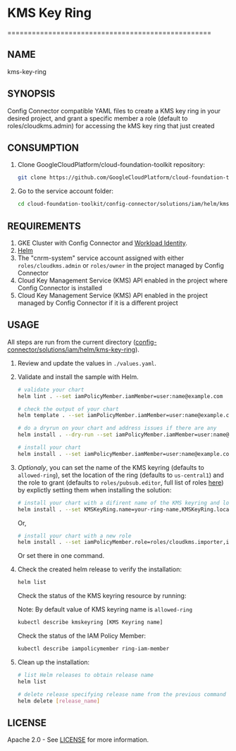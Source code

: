 # KMS Key Ring

==================================================

## NAME

  kms-key-ring

## SYNOPSIS

  Config Connector compatible YAML files to create a KMS key ring in your desired project, and grant a specific member a role (default to roles/cloudkms.admin) for accessing the kMS key ring that just created

## CONSUMPTION

  1. Clone GoogleCloudPlatform/cloud-foundation-toolkit repository:

      ```bash
      git clone https://github.com/GoogleCloudPlatform/cloud-foundation-toolkit.git
      ```

  1. Go to the service account folder:

      ```bash
      cd cloud-foundation-toolkit/config-connector/solutions/iam/helm/kms-key-ring
      ```

## REQUIREMENTS

1. GKE Cluster with Config Connector and [Workload Identity](https://cloud.google.com/kubernetes-engine/docs/how-to/workload-identity#enable_workload_identity_on_a_new_cluster).
1. [Helm](../../../README.md#helm)
1. The "cnrm-system" service account assigned with either `roles/cloudkms.admin` or `roles/owner` in the
  project managed by Config Connector
1. Cloud Key Management Service (KMS) API enabled in the project where Config
      Connector is installed
1. Cloud Key Management Service (KMS) API enabled in the project managed by
      Config Connector if it is a different project

## USAGE

All steps are run from the current directory ([config-connector/solutions/iam/helm/kms-key-ring](.)).

1. Review and update the values in `./values.yaml`.

1. Validate and install the sample with Helm.

    ```bash
    # validate your chart
    helm lint . --set iamPolicyMember.iamMember=user:name@example.com

    # check the output of your chart
    helm template . --set iamPolicyMember.iamMember=user:name@example.com

    # do a dryrun on your chart and address issues if there are any
    helm install . --dry-run --set iamPolicyMember.iamMember=user:name@example.com --generate-name

    # install your chart
    helm install . --set iamPolicyMember.iamMember=user:name@example.com --generate-name
    ```

1. _Optionaly_, you can set the name of the KMS keyring (defaults to `allowed-ring`), set the location of the ring (defaults to `us-central1`) and the role to grant (defaults to `roles/pubsub.editor`, full list of roles [here](https://cloud.google.com/iam/docs/understanding-roles#cloud-kms-roles)) by explictly setting them when installing the solution:

    ```bash
    # install your chart with a difirent name of the KMS keyring and location
    helm install . --set KMSKeyRing.name=your-ring-name,KMSKeyRing.location=us-west1,iamPolicyMember.iamMember=user:name@example.com --generate-name
    ```
    Or,
    ```bash
    # install your chart with a new role
    helm install . --set iamPolicyMember.role=roles/cloudkms.importer,iamPolicyMember.iamMember=user:name@example.com --generate-name
    ```
    Or set there in one command.

1. Check the created helm release to verify the installation:
    ```bash
    helm list
    ```
    Check the status of the KMS keyring resource by running:

    Note: By default value of KMS keyring name is ```allowed-ring```

    ```bash
    kubectl describe kmskeyring [KMS Keyring name]
    ```
    Check the status of the IAM Policy Member:
    ```bash
    kubectl describe iampolicymember ring-iam-member
    ```

1. Clean up the installation:

    ```bash
    # list Helm releases to obtain release name
    helm list

    # delete release specifying release name from the previous command output.
    helm delete [release_name]
    ```

## LICENSE

Apache 2.0 - See [LICENSE](/LICENSE) for more information.
